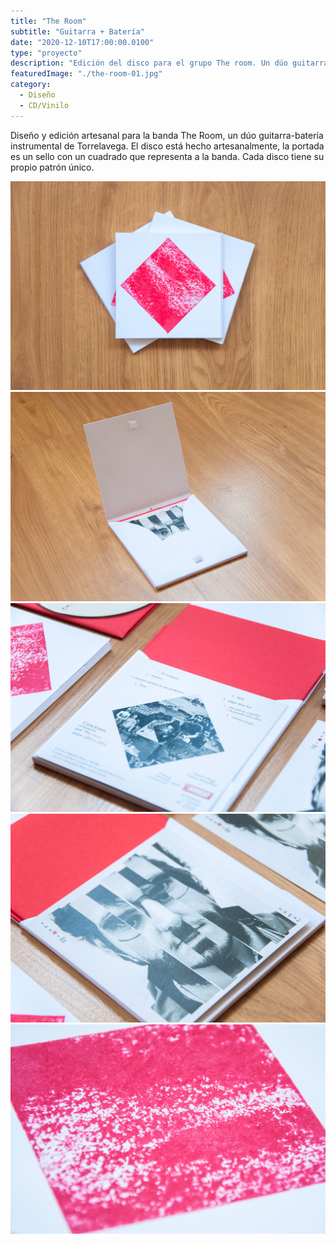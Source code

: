 ```yaml
---
title: "The Room"
subtitle: "Guitarra + Batería"
date: "2020-12-10T17:00:00.0100"
type: "proyecto"
description: "Edición del disco para el grupo The room. Un dúo guitarra-batería de Torrelavega."
featuredImage: "./the-room-01.jpg"
category:
  - Diseño
  - CD/Vinilo
---
```


Diseño y edición artesanal para la banda The Room, un dúo guitarra-batería instrumental de Torrelavega. El disco está hecho artesanalmente, la portada es un sello con un cuadrado que representa a la banda. Cada disco tiene su propio patrón único.

<div class="gallery-post__1-columns">
  <img src="./the-room-02.jpg" alt="Portada del disco 'Tomás!', de The Room" />
  <img src="./the-room-03.jpg" alt="Detalle del disco 'Tomás!', de The Room" />
  <img src="./the-room-04.jpg" alt="Detalle interior del disco 'Tomás!', de The Room" />
  <img src="./the-room-05.jpg" alt="Insert del disco 'Tomás!', de The Room" />
  <img src="./the-room-07.jpg" alt="Detalle del sello de la portada de 'Tomás!', de The Room" />
</div>

